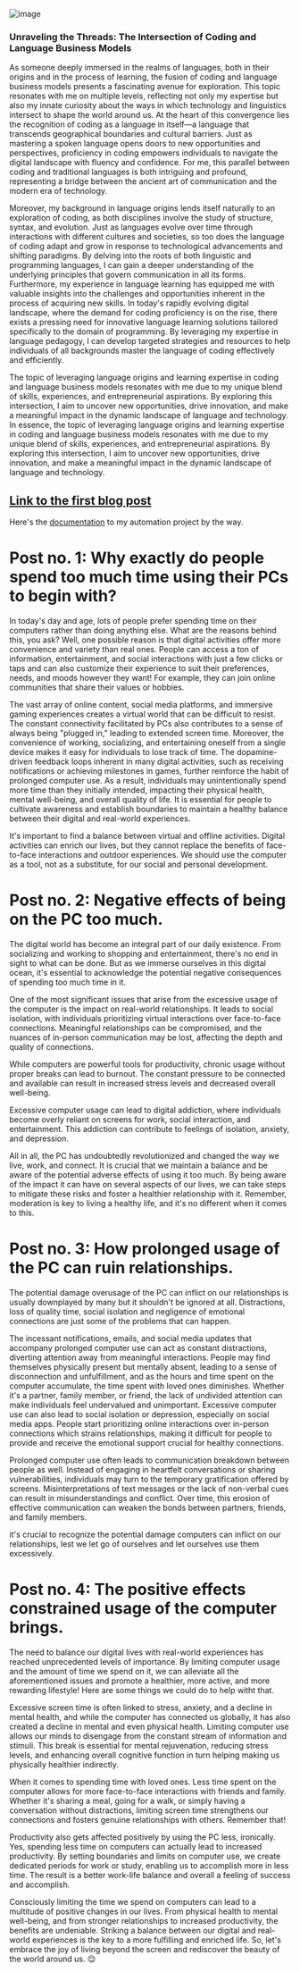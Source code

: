 ![image](https://upload.wikimedia.org/wikipedia/commons/8/86/Wikipedia_Hello_World_Graphic.svg)
### Unraveling the Threads: The Intersection of Coding and Language Business Models
As someone deeply immersed in the realms of languages, both in their origins and in the process of learning, the fusion of coding and language business models presents a fascinating avenue for exploration. This topic resonates with me on multiple levels, reflecting not only my expertise but also my innate curiosity about the ways in which technology and linguistics intersect to shape the world around us. At the heart of this convergence lies the recognition of coding as a language in itself—a language that transcends geographical boundaries and cultural barriers. Just as mastering a spoken language opens doors to new opportunities and perspectives, proficiency in coding empowers individuals to navigate the digital landscape with fluency and confidence. For me, this parallel between coding and traditional languages is both intriguing and profound, representing a bridge between the ancient art of communication and the modern era of technology.

Moreover, my background in language origins lends itself naturally to an exploration of coding, as both disciplines involve the study of structure, syntax, and evolution. Just as languages evolve over time through interactions with different cultures and societies, so too does the language of coding adapt and grow in response to technological advancements and shifting paradigms. By delving into the roots of both linguistic and programming languages, I can gain a deeper understanding of the underlying principles that govern communication in all its forms. Furthermore, my experience in language learning has equipped me with valuable insights into the challenges and opportunities inherent in the process of acquiring new skills. In today's rapidly evolving digital landscape, where the demand for coding proficiency is on the rise, there exists a pressing need for innovative language learning solutions tailored specifically to the domain of programming. By leveraging my expertise in language pedagogy, I can develop targeted strategies and resources to help individuals of all backgrounds master the language of coding effectively and efficiently.

The topic of leveraging language origins and learning expertise in coding and language business models resonates with me due to my unique blend of skills, experiences, and entrepreneurial aspirations. By exploring this intersection, I aim to uncover new opportunities, drive innovation, and make a meaningful impact in the dynamic landscape of language and technology.
In essence, the topic of leveraging language origins and learning expertise in coding and language business models resonates with me due to my unique blend of skills, experiences, and entrepreneurial aspirations. By exploring this intersection, I aim to uncover new opportunities, drive innovation, and make a meaningful impact in the dynamic landscape of language and technology.




## [Link to the first blog post](https://github.com/23W-GBAC/Youssef.Daoud/blob/new-topic-branch/post1.md)
 
Here's the [documentation](https://github.com/23W-GBAC/Youssef.Daoud/blob/practice-branch/Automation/automation.md) to my automation project by the way.
# Post no. 1: Why exactly do people spend too much time using their PCs to begin with?
In today's day and age, lots of people prefer spending time on their computers rather than doing anything else. What are the reasons behind this, you ask? Well,
one possible reason is that digital activities offer more convenience and variety than real ones. People can access a ton of information, entertainment, and social interactions with just a few clicks or taps and can also customize their experience to suit their preferences, needs, and moods however they want! For example, they can join online communities that share their values or hobbies.

The vast array of online content, social media platforms, and immersive gaming experiences creates a virtual world that can be difficult to resist. The constant connectivity facilitated by PCs also contributes to a sense of always being "plugged in," leading to extended screen time. Moreover, the convenience of working, socializing, and entertaining oneself from a single device makes it easy for individuals to lose track of time. The dopamine-driven feedback loops inherent in many digital activities, such as receiving notifications or achieving milestones in games, further reinforce the habit of prolonged computer use. As a result, individuals may unintentionally spend more time than they initially intended, impacting their physical health, mental well-being, and overall quality of life. It is essential for people to cultivate awareness and establish boundaries to maintain a healthy balance between their digital and real-world experiences.

It's important to find a balance between virtual and offline activities. Digital activities can enrich our lives, but they cannot replace the benefits of face-to-face interactions and outdoor experiences. We should use the computer as a tool, not as a substitute, for our social and personal development.
# Post no. 2: Negative effects of being on the PC too much.
The digital world has become an integral part of our daily existence. From socializing and working to shopping and entertainment, there's no end in sight to what can be done. But as we immerse ourselves in this digital ocean, it's essential to acknowledge the potential negative consequences of spending too much time in it.

One of the most significant issues that arise from the excessive usage of the computer is the impact on real-world relationships. It leads to social isolation, with individuals prioritizing virtual interactions over face-to-face connections. Meaningful relationships can be compromised, and the nuances of in-person communication may be lost, affecting the depth and quality of connections.

While computers are powerful tools for productivity, chronic usage without proper breaks can lead to burnout. The constant pressure to be connected and available can result in increased stress levels and decreased overall well-being.

Excessive computer usage can lead to digital addiction, where individuals become overly reliant on screens for work, social interaction, and entertainment. This addiction can contribute to feelings of isolation, anxiety, and depression.

All in all, the PC has undoubtedly revolutionized and changed the way we live, work, and connect. It is crucial that we maintain a balance and be aware of the potential adverse effects of using it too much. By being aware of the impact it can have on several aspects of our lives, we can take steps to mitigate these risks and foster a healthier relationship with it. Remember, moderation is key to living a healthy life, and it's no different when it comes to this.
# Post no. 3: How prolonged usage of the PC can ruin relationships.
The potential damage overusage of the PC can inflict on our relationships is usually downplayed by many but it shouldn't be ignored at all. Distractions, loss of quality time, social isolation and negligence of emotional connections are just some of the problems that can happen. 

The incessant notifications, emails, and social media updates that accompany prolonged computer use can act as constant distractions, diverting attention away from meaningful interactions. People may find themselves physically present but mentally absent, leading to a sense of disconnection and unfulfillment, and as the hours and time spent on the computer accumulate, the time spent with loved ones diminishes. Whether it's a partner, family member, or friend, the lack of undivided attention can make individuals feel undervalued and unimportant. Excessive computer use can also lead to social isolation or depression, especially on social media apps. People start prioritizing online interactions over in-person connections which strains relationships, making it difficult for people to provide and receive the emotional support crucial for healthy connections.

Prolonged computer use often leads to communication breakdown between people as well. Instead of engaging in heartfelt conversations or sharing vulnerabilities, individuals may turn to the temporary gratification offered by screens. Misinterpretations of text messages or the lack of non-verbal cues can result in misunderstandings and conflict. Over time, this erosion of effective communication can weaken the bonds between partners, friends, and family members.

it's crucial to recognize the potential damage computers can inflict on our relationships, lest we let go of ourselves and let ourselves use them excessively.
# Post no. 4: The positive effects constrained usage of the computer brings.
The need to balance our digital lives with real-world experiences has reached unprecedented levels of importance. By limiting computer usage and the amount of time we spend on it,  we can alleviate all the aforementioned issues and promote a healthier, more active, and more rewarding lifestyle! Here are some things we could do to help witht that.

Excessive screen time is often linked to stress, anxiety, and a decline in mental health, and while the computer has connected us globally, it has also created a decline in mental and even physical health. Limiting computer use allows our minds to disengage from the constant stream of information and stimuli. This break is essential for mental rejuvenation, reducing stress levels, and enhancing overall cognitive function in turn helping making us physically healthier indirectly.

When it comes to spending time with loved ones. Less time spent on the computer allows for more face-to-face interactions with friends and family. Whether it's sharing a meal, going for a walk, or simply having a conversation without distractions, limiting screen time strengthens our connections and fosters genuine relationships with others. Remember that!

Productivity also gets affected positively by using the PC less, ironically. Yes, spending less time on computers can actually lead to increased productivity. By setting boundaries and limits on computer use, we create dedicated periods for work or study, enabling us to accomplish more in less time. The result is a better work-life balance and overall a feeling of success and accomplish.

Consciously limiting the time we spend on computers can lead to a multitude of positive changes in our lives. From physical health to mental well-being, and from stronger relationships to increased productivity, the benefits are undeniable. Striking a balance between our digital and real-world experiences is the key to a more fulfilling and enriched life. So, let's embrace the joy of living beyond the screen and rediscover the beauty of the world around us. 😌
